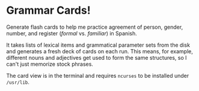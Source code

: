 # Grammar Cards!

Generate flash cards to help me practice agreement of person, gender, number, and register (*formal* vs. *familiar*) in Spanish.

It takes lists of lexical items and grammatical parameter sets from the disk and generates a fresh deck of cards on each run.  This means, for example, different nouns and adjectives get used to form the same structures, so I can't just memorize stock phrases.

The card view is in the terminal and requires <code>ncurses</code> to be installed under <code>/usr/lib</code>.

